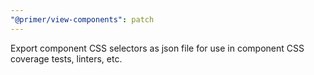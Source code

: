 ```yaml
---
"@primer/view-components": patch
---
```


Export component CSS selectors as json file for use in component CSS coverage tests, linters, etc.
